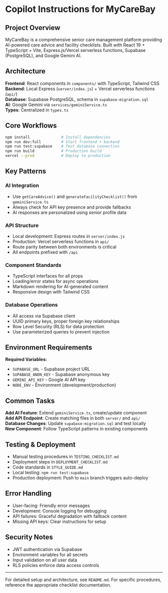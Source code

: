 # Copilot Instructions for MyCareBay

## Project Overview

MyCareBay is a comprehensive senior care management platform providing AI-powered care advice and facility checklists. Built with React 19 + TypeScript + Vite, Express.js/Vercel serverless functions, Supabase (PostgreSQL), and Google Gemini AI.

## Architecture

**Frontend**: React components in `components/` with TypeScript, Tailwind CSS  
**Backend**: Local Express (`server/index.js`) + Vercel serverless functions (`api/`)  
**Database**: Supabase PostgreSQL, schema in `supabase-migration.sql`  
**AI**: Google Gemini via `services/geminiService.ts`  
**Types**: Centralized in `types.ts`

## Core Workflows

```bash
npm install              # Install dependencies
npm run dev:full         # Start frontend + backend
npm run test:supabase    # Test database connection
npm run build            # Production build
vercel --prod            # Deploy to production
```

## Key Patterns

### AI Integration

- Use `getCareAdvice()` and `generateFacilityChecklist()` from `geminiService.ts`
- Always check for API key presence and provide fallbacks
- AI responses are personalized using senior profile data

### API Structure

- Local development: Express routes in `server/index.js`
- Production: Vercel serverless functions in `api/`
- Route parity between both environments is critical
- All endpoints prefixed with `/api`

### Component Standards

- TypeScript interfaces for all props
- Loading/error states for async operations
- Markdown rendering for AI-generated content
- Responsive design with Tailwind CSS

### Database Operations

- All access via Supabase client
- UUID primary keys, proper foreign key relationships
- Row Level Security (RLS) for data protection
- Use parameterized queries to prevent injection

## Environment Requirements

**Required Variables:**

- `SUPABASE_URL` - Supabase project URL
- `SUPABASE_ANON_KEY` - Supabase anonymous key
- `GEMINI_API_KEY` - Google AI API key
- `NODE_ENV` - Environment (development/production)

## Common Tasks

**Add AI Feature**: Extend `geminiService.ts`, create/update component  
**Add API Endpoint**: Create matching files in both `server/` and `api/`  
**Database Changes**: Update `supabase-migration.sql` and test locally  
**New Component**: Follow TypeScript patterns in existing components

## Testing & Deployment

- Manual testing procedures in `TESTING_CHECKLIST.md`
- Deployment steps in `DEPLOYMENT_CHECKLIST.md`
- Code standards in `STYLE_GUIDE.md`
- Local testing: `npm run test:supabase`
- Production deployment: Push to `main` branch triggers auto-deploy

## Error Handling

- User-facing: Friendly error messages
- Development: Console logging for debugging
- API failures: Graceful degradation with fallback content
- Missing API keys: Clear instructions for setup

## Security Notes

- JWT authentication via Supabase
- Environment variables for all secrets
- Input validation on all user data
- RLS policies enforce data access controls

---

For detailed setup and architecture, see `README.md`. For specific procedures, reference the appropriate checklist documentation.
